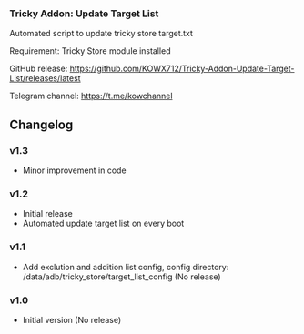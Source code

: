### Tricky Addon: Update Target List
Automated script to update tricky store target.txt

Requirement: Tricky Store module installed

GitHub release: https://github.com/KOWX712/Tricky-Addon-Update-Target-List/releases/latest

Telegram channel: https://t.me/kowchannel

## Changelog
### v1.3
- Minor improvement in code

### v1.2
- Initial release
- Automated update target list on every boot

### v1.1
- Add exclution and addition list config, config directory: /data/adb/tricky_store/target_list_config (No release)

### v1.0
- Initial version (No release)
